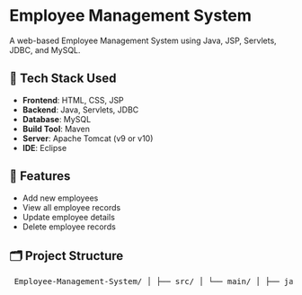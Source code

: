 # Employee Management System

A web-based Employee Management System using Java, JSP, Servlets, JDBC, and MySQL.

## 🧰 Tech Stack Used

- **Frontend**: HTML, CSS, JSP
- **Backend**: Java, Servlets, JDBC
- **Database**: MySQL
- **Build Tool**: Maven
- **Server**: Apache Tomcat (v9 or v10)
- **IDE**: Eclipse

## 📌 Features

- Add new employees  
- View all employee records  
- Update employee details  
- Delete employee records  

## 🗂️ Project Structure
<pre> Employee-Management-System/ │ ├── src/ │ └── main/ │ ├── java/ │ │ └── com/example/ems/ │ │ ├── controller/ # Servlets (AddEmployee, DeleteEmployee, etc.) │ │ ├── dao/ # DAO layer (DBConnection, EmpDao) │ │ ├── model/ # Employee model │ │ └── service/ # Business logic (Addingservice, SearchandUpdate) │ └── webapp/ │ ├── WEB-INF/ │ │ └── web.xml # Deployment descriptor │ ├── addemployee.html │ ├── delete.html │ ├── employee.html │ ├── manage.html │ ├── success.jsp │ ├── update.html │ ├── updateemployee.jsp │ └── viewemployee.jsp # JSP & HTML pages │ ├── pom.xml └── README.md </pre>

